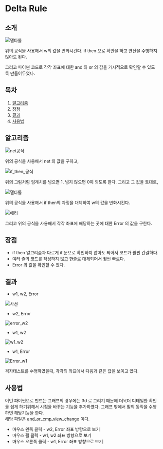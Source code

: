 # Delta Rule   

## 소개   
   
![델타룰](https://user-images.githubusercontent.com/59462895/126101812-e202d170-47c9-40e8-b765-978ba582ca31.JPG)   
   
위의 공식을 사용해서 w의 값을 변화시킨다. if then 으로 확인을 하고 연산을 수행하지 않아도 된다.   
   
   그리고 파이썬 코드로 각각 좌표에 대한 and 와 or 의 값을 가시적으로 확인할 수 있도록 만들어두었다.
   
## 목차   
   
  1. [알고리즘](#알고리즘)
  2. [장점](#장점)
  3. [결과](#결과)
  4. [사용법](#사용법)

## 알고리즘   
![net공식](https://user-images.githubusercontent.com/59462895/126088438-d50f45e2-f023-4eb1-b78c-6924ac72ccc4.JPG)   
    
위의 공식을 사용해서 net 의 값을 구하고,   

![if_then_공식](https://user-images.githubusercontent.com/59462895/126087442-b7215a00-503c-4532-b38a-e8b474f941ab.JPG)   
   
위의 그림처럼 임계치를 넘으면 1, 넘지 않으면 0이 되도록 한다. 그리고 그 값을 토대로,

![델타룰](https://user-images.githubusercontent.com/59462895/126101812-e202d170-47c9-40e8-b765-978ba582ca31.JPG)   
   
위의 공식을 사용해서 if then의 과정을 대체하여 w의 값을 변화시킨다.   
   
![에러](https://user-images.githubusercontent.com/59462895/126102927-5ae2a67e-aca5-4b78-a304-e4c39c0f7d78.JPG)   
   
그리고 위의 공식을 사용해서 각각 좌표에 해당하는 곳에 대한 Error 의 값을 구한다.

## 장점   
 - if then 알고리즘과 다르게 if 문으로 확인하지 않아도 되어서 코드가 훨씬 간결하다.
 - 여러 줄의 코드를 작성하지 않고 한줄로 대체되어서 훨씬 빠르다.
 - Error 의 값을 확인할 수 있다.

## 결과   
 - w1, w2, Error   

![사선](https://user-images.githubusercontent.com/59462895/126103194-a408d7b0-93fb-4cb9-bf97-00fda5e38a48.JPG)   

 - w2, Error   

![error_w2](https://user-images.githubusercontent.com/59462895/126103203-792b82ce-9cd0-496e-9ef9-dc9975b9e1db.JPG)   

 - w1, w2   

![w1_w2](https://user-images.githubusercontent.com/59462895/126103205-c7ef09a9-8ea7-4881-b693-3c456a380f36.JPG)

 - w1, Error   

![Error_w1](https://user-images.githubusercontent.com/59462895/126103209-834a05ee-d040-46fb-8da3-1788794f5764.JPG)   
   
격자테스트를 수행하였을때, 각각의 좌표에서 다음과 같은 값을 보이고 있다. 

## 사용법   

이번 파이썬으로 만드는 그래프의 경우에는 3d 로 그리기 때문에 더욱더 디테일한 확인을 쉽게 하기위해서 시점을 바꾸는 기능을 추가하였다. 그래프 밖에서 밑의 동작을 수행하면 해당기능을 한다.    
해당 파일은 [and_or_cmp_view_change](./and_or_cmp_view_change.py) 이다.
   
 - 마우스 왼쪽 클릭 - w2, Error 좌표 방향으로 보기
 - 마우스 휠 클릭 - w1, w2 좌표 방향으로 보기
 - 마우스 오른쪽 클릭 - w1, Error 좌표 방향으로 보기